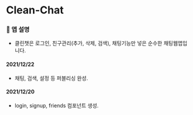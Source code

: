 # Clean-Chat

### 🔎 앱 설명
- 클린챗은 로그인, 친구관리(추가, 삭제, 검색), 채팅기능만 넣은 순수한 채팅웹앱입니다.

#### 2021/12/22
- 채팅, 검색, 설정 등 퍼블리싱 완성.

#### 2021/12/20
- login, signup, friends 컴포넌트 생성.